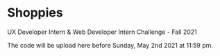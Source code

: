 # Shoppies
UX Developer Intern &amp; Web Developer Intern Challenge - Fall 2021

The code will be upload here before Sunday, May 2nd 2021 at 11:59 pm.